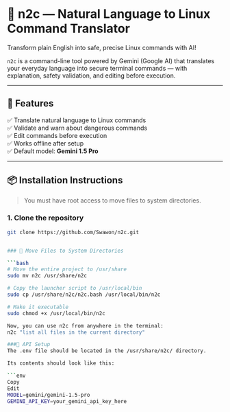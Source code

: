 # 🧠 n2c — Natural Language to Linux Command Translator

Transform plain English into safe, precise Linux commands with AI!

`n2c` is a command-line tool powered by Gemini (Google AI) that translates your everyday language into secure terminal commands — with explanation, safety validation, and editing before execution.

---

## 🚀 Features

✅ Translate natural language to Linux commands  
✅ Validate and warn about dangerous commands  
✅ Edit commands before execution  
✅ Works offline after setup  
✅ Default model: **Gemini 1.5 Pro**

---

## 📦 Installation Instructions

> You must have root access to move files to system directories.

### 1. Clone the repository

```bash
git clone https://github.com/Swawon/n2c.git


### 📁 Move Files to System Directories

```bash
# Move the entire project to /usr/share
sudo mv n2c /usr/share/n2c

# Copy the launcher script to /usr/local/bin
sudo cp /usr/share/n2c/n2c.bash /usr/local/bin/n2c

# Make it executable
sudo chmod +x /usr/local/bin/n2c

Now, you can use n2c from anywhere in the terminal:
n2c "list all files in the current directory"

###🔐 API Setup
The .env file should be located in the /usr/share/n2c/ directory.

Its contents should look like this:

```env
Copy
Edit
MODEL=gemini/gemini-1.5-pro
GEMINI_API_KEY=your_gemini_api_key_here

